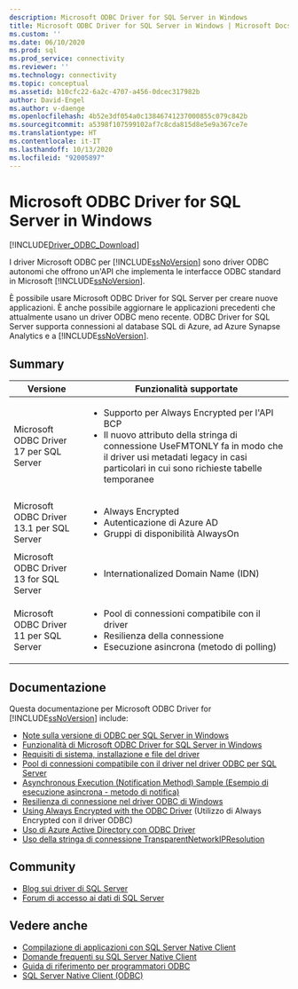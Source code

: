 ```yaml
---
description: Microsoft ODBC Driver for SQL Server in Windows
title: Microsoft ODBC Driver for SQL Server in Windows | Microsoft Docs
ms.custom: ''
ms.date: 06/10/2020
ms.prod: sql
ms.prod_service: connectivity
ms.reviewer: ''
ms.technology: connectivity
ms.topic: conceptual
ms.assetid: b10cfc22-6a2c-4707-a456-0dcec317982b
author: David-Engel
ms.author: v-daenge
ms.openlocfilehash: 4b52e3df054a0c13846741237000855c079c842b
ms.sourcegitcommit: a5398f107599102af7c8cda815d8e5e9a367ce7e
ms.translationtype: HT
ms.contentlocale: it-IT
ms.lasthandoff: 10/13/2020
ms.locfileid: "92005897"
---
```

# <a name="microsoft-odbc-driver-for-sql-server-on-windows"></a>Microsoft ODBC Driver for SQL Server in Windows
[!INCLUDE[Driver_ODBC_Download](../../../includes/driver_odbc_download.md)]

I driver Microsoft ODBC per [!INCLUDE[ssNoVersion](../../../includes/ssnoversion-md.md)] sono driver ODBC autonomi che offrono un'API che implementa le interfacce ODBC standard in Microsoft [!INCLUDE[ssNoVersion](../../../includes/ssnoversion-md.md)].

È possibile usare Microsoft ODBC Driver for SQL Server per creare nuove applicazioni. È anche possibile aggiornare le applicazioni precedenti che attualmente usano un driver ODBC meno recente. ODBC Driver for SQL Server supporta connessioni al database SQL di Azure, ad Azure Synapse Analytics e a [!INCLUDE[ssNoVersion](../../../includes/ssnoversion-md.md)].  

## <a name="summary"></a>Summary

| Versione       | Funzionalità supportate      |
| ------------- |---------------| 
| Microsoft ODBC Driver 17 per SQL Server | <ul><li>Supporto per Always Encrypted per l'API BCP</li><li>Il nuovo attributo della stringa di connessione UseFMTONLY fa in modo che il driver usi metadati legacy in casi particolari in cui sono richieste tabelle temporanee</li>
| Microsoft ODBC Driver 13.1 per SQL Server     | <ul><li>Always Encrypted</li><li>Autenticazione di Azure AD</li><li>Gruppi di disponibilità AlwaysOn</li></ul>   | 
| Microsoft ODBC Driver 13 for SQL Server      | <ul><li>Internationalized Domain Name (IDN)</li></ul> |
| Microsoft ODBC Driver 11 per SQL Server | <ul><li>Pool di connessioni compatibile con il driver</li><li>Resilienza della connessione</li><li>Esecuzione asincrona (metodo di polling)</li></ul> |    

## <a name="documentation"></a>Documentazione  
Questa documentazione per Microsoft ODBC Driver for [!INCLUDE[ssNoVersion](../../../includes/ssnoversion-md.md)] include:  
  
-   [Note sulla versione di ODBC per SQL Server in Windows](../../../connect/odbc/windows/release-notes-odbc-sql-server-windows.md)  
-   [Funzionalità di Microsoft ODBC Driver for SQL Server in Windows](../../../connect/odbc/windows/features-of-the-microsoft-odbc-driver-for-sql-server-on-windows.md)  
-   [Requisiti di sistema, installazione e file del driver](../../../connect/odbc/windows/system-requirements-installation-and-driver-files.md)  
-   [Pool di connessioni compatibile con il driver nel driver ODBC per SQL Server](../../../connect/odbc/windows/driver-aware-connection-pooling-in-the-odbc-driver-for-sql-server.md)  
-   [Asynchronous Execution &#40;Notification Method&#41; Sample (Esempio di esecuzione asincrona - metodo di notifica)](../../../connect/odbc/windows/asynchronous-execution-notification-method-sample.md)  
-   [Resilienza di connessione nel driver ODBC di Windows](../../../connect/odbc/windows/connection-resiliency-in-the-windows-odbc-driver.md)  
-   [Using Always Encrypted with the ODBC Driver](../../../connect/odbc/using-always-encrypted-with-the-odbc-driver.md) (Utilizzo di Always Encrypted con il driver ODBC)
-   [Uso di Azure Active Directory con ODBC Driver](../../../connect/odbc/using-azure-active-directory.md) 
-   [Uso della stringa di connessione TransparentNetworkIPResolution](../../../connect/odbc/using-transparent-network-ip-resolution.md)   

## <a name="community"></a>Community  
- [Blog sui driver di SQL Server](https://techcommunity.microsoft.com/t5/sql-server/bg-p/SQLServer/label-name/SQLServerDrivers)  
- [Forum di accesso ai dati di SQL Server](https://social.technet.microsoft.com/Forums/en/sqldataaccess/threads)  
  
## <a name="see-also"></a>Vedere anche  
- [Compilazione di applicazioni con SQL Server Native Client](../../../relational-databases/native-client/applications/building-applications-with-sql-server-native-client.md)   
- [Domande frequenti su SQL Server Native Client](/previous-versions/aa937707(v=msdn.10))   
- [Guida di riferimento per programmatori ODBC](../../../odbc/reference/odbc-programmer-s-reference.md)   
- [SQL Server Native Client (ODBC)](../../../relational-databases/native-client/odbc/sql-server-native-client-odbc.md)
